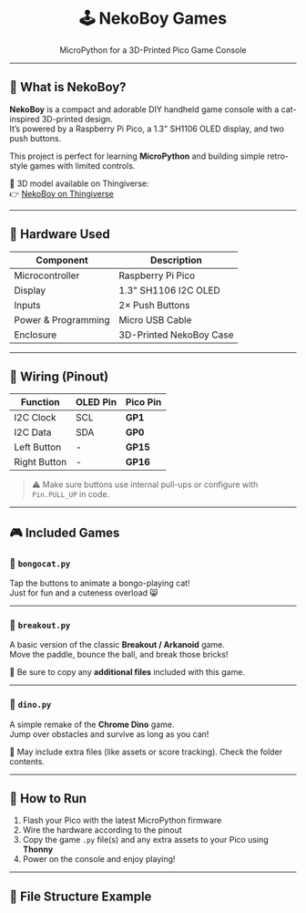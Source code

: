<h1 align="center">🕹️ NekoBoy Games</h1>
<p align="center">MicroPython for a 3D-Printed Pico Game Console</p>

---

## 🐾 What is NekoBoy?

**NekoBoy** is a compact and adorable DIY handheld game console with a cat-inspired 3D-printed design.  
It’s powered by a Raspberry Pi Pico, a 1.3" SH1106 OLED display, and two push buttons.

This project is perfect for learning **MicroPython** and building simple retro-style games with limited controls.

🔗 3D model available on Thingiverse:  
👉 [NekoBoy on Thingiverse](https://www.thingiverse.com/thing:7047175)

---

## 🧰 Hardware Used

| Component                   | Description                     |
|----------------------------|---------------------------------|
| Microcontroller            | Raspberry Pi Pico               |
| Display                    | 1.3" SH1106 I2C OLED            |
| Inputs                     | 2× Push Buttons                 |
| Power & Programming        | Micro USB Cable                 |
| Enclosure                  | 3D-Printed NekoBoy Case         |

---

## 🔌 Wiring (Pinout)

| Function        | OLED Pin | Pico Pin   |
|----------------|----------|------------|
| I2C Clock      | SCL      | **GP1**    |
| I2C Data       | SDA      | **GP0**    |
| Left Button    | -        | **GP15**   |
| Right Button   | -        | **GP16**   |

> ⚠️ Make sure buttons use internal pull-ups or configure with `Pin.PULL_UP` in code.

---

## 🎮 Included Games

### 🎹 `bongocat.py`
Tap the buttons to animate a bongo-playing cat!  
Just for fun and a cuteness overload 😸

---

### 🧱 `breakout.py`
A basic version of the classic **Breakout / Arkanoid** game.  
Move the paddle, bounce the ball, and break those bricks!

📁 Be sure to copy any **additional files** included with this game.

---

### 🦖 `dino.py`
A simple remake of the **Chrome Dino** game.  
Jump over obstacles and survive as long as you can!

📁 May include extra files (like assets or score tracking). Check the folder contents.

---

## 🚀 How to Run

1. Flash your Pico with the latest MicroPython firmware
2. Wire the hardware according to the pinout
3. Copy the game `.py` file(s) and any extra assets to your Pico using **Thonny**
4. Power on the console and enjoy playing!

---

## 📁 File Structure Example

